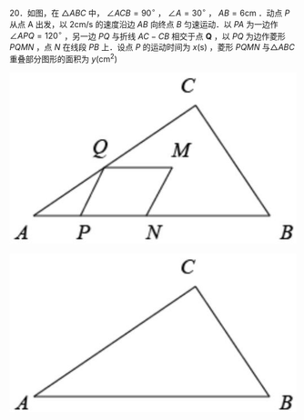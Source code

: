 20．如图，在 ${ \triangle A B C }$ 中， $\angle A C B = 9 0 ^ { \circ }$ ， $\angle A = 3 0 ^ { \circ }$ ， $A B = 6 \mathrm { c m }$ ．动点 $P$ 从点 A 出发，以 $2 \mathrm { c m } / \mathrm { s }$ 的速度沿边 $A B$ 向终点 $B$ 匀速运动．以 $P A$ 为一边作 $\angle A P Q = 1 2 0 ^ { \circ }$ ，另一边 $P Q$ 与折线 $A C - C B$ 相交于点 $\boldsymbol { Q }$ ，以 $P Q$ 为边作菱形 $P Q M N$ ，点 $N$ 在线段 $P B$ 上．设点 $P$ 的运动时间为 $x ( \mathrm { s } )$ ，菱形 $P Q M N$ 与${ \triangle A B C }$ 重叠部分图形的面积为 $y ( \mathrm { c m } ^ { 2 } )$

![](<../../qs_image_DB/专题3-5__二次函数压轴：焦点与准线，动点面积，含参二次函数（解析版）/ff20cd9ed4a231af3e30328e47aa308448182418b3a3dade6b47d0803eff4cce.jpg>)

![](<../../qs_image_DB/专题3-5__二次函数压轴：焦点与准线，动点面积，含参二次函数（解析版）/af00086a141629578911510d98a9d91c0103663cff49efb21d64eb23ceba01da.jpg>)  

